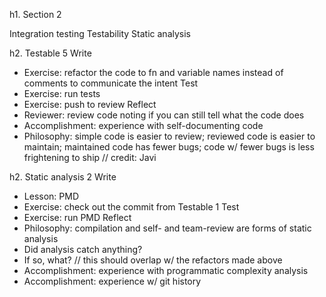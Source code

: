 h1. Section 2

Integration testing
Testability
Static analysis










h2. Testable 5
Write
- Exercise: refactor the code to fn and variable names instead of comments to communicate the intent
Test
- Exercise: run tests
- Exercise: push to review
Reflect
- Reviewer: review code noting if you can still tell what the code does
- Accomplishment: experience with self-documenting code
- Philosophy: simple code is easier to review; reviewed code is easier to maintain; maintained code has fewer bugs; code w/ fewer bugs is less frightening to ship // credit: Javi


h2. Static analysis 2
Write
- Lesson: PMD
- Exercise: check out the commit from Testable 1
Test
- Exercise: run PMD
Reflect
- Philosophy: compilation and self- and team-review are forms of static analysis
- Did analysis catch anything?
- If so, what? // this should overlap w/ the refactors made above
- Accomplishment: experience with programmatic complexity analysis
- Accomplishment: experience w/ git history